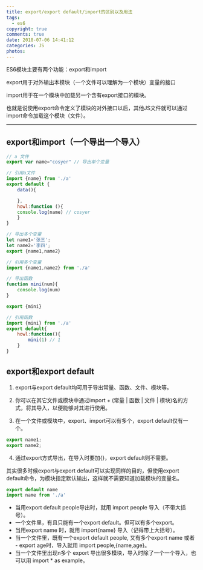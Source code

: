 ```yaml
---
title: export/export default/import的区别以及用法
tags:
  - es6
copyright: true
comments: true
date: 2018-07-06 14:41:12
categories: JS
photos:
---
```


ES6模块主要有两个功能：export和import

export用于对外输出本模块（一个文件可以理解为一个模块）变量的接口

import用于在一个模块中加载另一个含有export接口的模块。

也就是说使用export命令定义了模块的对外接口以后，其他JS文件就可以通过import命令加载这个模块（文件）。

---
<!-- more -->

## export和import（一个导出一个导入）
```javascript
// a 文件 
export var name="cosyer" // 导出单个变量

// 引用a文件 
import {name} from './a'
export default {
    data(){

    },
    howl:function (){
    console.log(name) // cosyer
    }
}

// 导出多个变量 
let name1='张三';
let name2='李四';
export {name1,name2}

// 引用多个变量
import {name1,name2} from './a'

// 导出函数
function mini(num){
    console.log(num)
}

export {mini}

// 引用函数
import {mini} from './a'
export default{
    howl:function(){
        mini(1) // 1
    }
}
```

## export和export default

1. export与export default均可用于导出常量、函数、文件、模块等。

2. 你可以在其它文件或模块中通过import + (常量 | 函数 | 文件 | 模块)名的方式，将其导入，以便能够对其进行使用。

3. 在一个文件或模块中，export、import可以有多个，export default仅有一个。

```javascript
export name1;
export name2;
```

4. 通过export方式导出，在导入时要加{}，export default则不需要。

其实很多时候export与export default可以实现同样的目的，但使用export default命令，为模块指定默认输出，这样就不需要知道加载模块的变量名。

```javascript
export default name
import name from './a'
```

- 当用export default people导出时，就用 import people 导入（不带大括号）。
- 一个文件里，有且只能有一个export default。但可以有多个export。
- 当用export name 时，就用 import{name} 导入（记得带上大括号）。
- 当一个文件里，既有一个export default people, 又有多个export name 或者 - export age时，导入就用 import people,{name,age}。
- 当一个文件里出现n多个 export 导出很多模块，导入时除了一个一个导入，也可以用 import * as example。